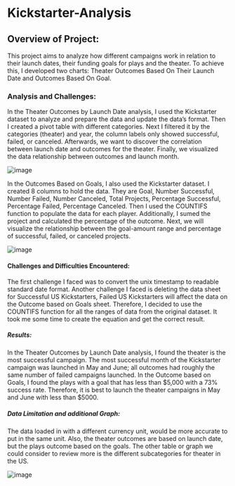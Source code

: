 # Kickstarter-Analysis
## Overview of Project:
This project aims to analyze how different campaigns work in relation to their launch dates, their funding goals for plays and the theater.  To achieve this, I developed two charts: Theater Outcomes Based On Their Launch Date and Outcomes Based On Goal.

### Analysis and Challenges:
In the Theater Outcomes by Launch Date analysis, I used the Kickstarter dataset to analyze and prepare the data and update the data’s format.  Then I created a pivot table with different categories.  Next I filtered it by the categories (theater) and year, the column labels only showed successful, failed, or canceled. Afterwards, we want to discover the correlation between launch date and outcomes for the theater.  Finally, we visualized the data relationship between outcomes and launch month.

![image](https://user-images.githubusercontent.com/103588178/166174976-9ece0784-ff4a-40f7-8407-6ea63da00542.png)

In the Outcomes Based on Goals, I also used the Kickstarter dataset. I created 8 columns to hold the data. They are Goal, Number Successful, Number Failed, Number Canceled, Total Projects, Percentage Successful, Percentage Failed, Percentage Canceled. Then I used the COUNTIFS function to populate the data for each player. Additionally, I sumed the project and calculated the percentage of the outcome.  Next, we will visualize the relationship between the goal-amount range and percentage of successful, failed, or canceled projects.

![image](https://user-images.githubusercontent.com/103588178/166178982-1058eb69-e4a3-4512-8d07-4b3150c860fc.png)

#### Challenges and Difficulties Encountered: 
The first challenge I faced was to convert the unix timestamp to readable standard date format. 
Another challenge I faced is deleting the data sheet for Successful US Kickstarters, Failed US Kickstarters will affect the data on the Outcome based on Goals sheet.  Therefore, I decided to use the COUNTIFS function for all the ranges of data from the original dataset. It took me some time to create the equation and get the correct result.  

##### Results:
In the Theater Outcomes by Launch Date analysis, I found the theater is the most successful campaign.  The most successful month of the Kickstarter campaign was launched in May and June; all outcomes had roughly the same number of failed campaigns launched. 
In the Outcome based on Goals, I found the plays with a goal that has less than $5,000 with a 73% success rate. 
Therefore, it is best to launch the theater campaigns in May and June with less than $5000.  

##### Data Limitation and additional Graph:
The data loaded in with a different currency unit, would be more accurate to put in the same unit.  Also, the theater outcomes are based on launch date, but the plays outcome based on the goals.  The other table or graph we could consider to review more is the different subcategories for theater in the US.

![image](https://user-images.githubusercontent.com/103588178/166179112-bb62f592-e5f2-4cbf-8563-1f3252b5fa6a.png)
